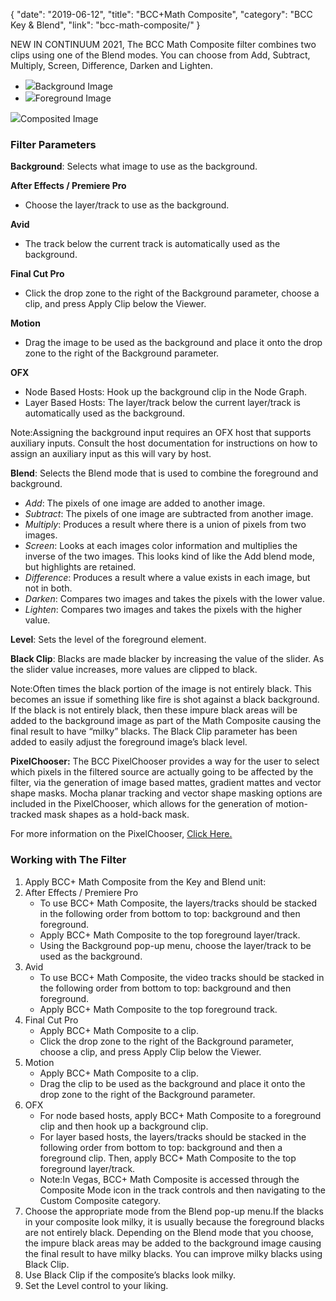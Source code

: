 {
"date": "2019-06-12",
"title": "BCC+Math Composite",
"category": "BCC Key & Blend",
"link": "bcc-math-composite/"
}

 NEW IN CONTINUUM 2021, The BCC Math Composite filter combines two clips using one of the Blend modes. You can choose from Add, Subtract, Multiply, Screen, Difference, Darken and Lighten.



* ![](https://borisfx-com-res.cloudinary.com/image/upload//documentation/continuum/uploads/2020/10/Image_305.jpg)Background Image
* ![](https://borisfx-com-res.cloudinary.com/image/upload//documentation/continuum/uploads/2020/10/Image_306.jpg)Foreground Image


![](https://borisfx-com-res.cloudinary.com/image/upload//documentation/continuum/uploads/2020/10/Image_304.jpg)Composited Image
### Filter Parameters


**Background‌**: Selects what image to use as the background.


**After Effects / Premiere Pro**


* Choose the layer/track to use as the background.


**Avid**


* The track below the current track is automatically used as the background.


**Final Cut Pro**


* Click the drop zone to the right of the Background parameter, choose a clip, and press Apply Clip below the Viewer.


**Motion**


* Drag the image to be used as the background and place it onto the drop zone to the right of the Background parameter.


**OFX**


* Node Based Hosts: Hook up the background clip in the Node Graph.
* Layer Based Hosts: The layer/track below the current layer/track is automatically used as the background.


Note:Assigning the background input requires an OFX host that supports auxiliary inputs. Consult the host documentation for instructions on how to assign an auxiliary input as this will vary by host.


**Blend‌**: Selects the Blend mode that is used to combine the foreground and background.


* *Add*: The pixels of one image are added to another image.
* *Subtract*: The pixels of one image are subtracted from another image.
* *Multiply*: Produces a result where there is a union of pixels from two images.
* *Screen*: Looks at each images color information and multiplies the inverse of the two images. This looks kind of like the Add blend mode, but highlights are retained.
* *Difference*: Produces a result where a value exists in each image, but not in both.
* *Darken*: Compares two images and takes the pixels with the lower value.
* *Lighten*: Compares two images and takes the pixels with the higher value.


**Level‌**: Sets the level of the foreground element.


**Black Clip‌**: Blacks are made blacker by increasing the value of the slider. As the slider value increases, more values are clipped to black.


Note:Often times the black portion of the image is not entirely black. This becomes an issue if something like fire is shot against a black background. If the black is not entirely black, then these impure black areas will be added to the background image as part of the Math Composite causing the final result to have “milky” blacks. The Black Clip parameter has been added to easily adjust the foreground image’s black level.


**PixelChooser:**  The BCC PixelChooser provides a way for the user to select which pixels in the filtered source are actually going to be affected by the filter, via the generation of image based mattes, gradient mattes and vector shape masks. Mocha planar tracking and vector shape masking options are included in the PixelChooser, which allows for the generation of motion-tracked mask shapes as a hold-back mask. 


For more information on the PixelChooser, [Click Here.﻿](/documentation/continuum/)


### Working with The Filter


1. Apply BCC+ Math Composite from the Key and Blend unit:
2. After Effects / Premiere Pro
	* To use BCC+ Math Composite, the layers/tracks should be stacked in the following order from bottom to top: background and then foreground.
	* Apply BCC+ Math Composite to the top foreground layer/track.
	* Using the Background pop-up menu, choose the layer/track to be used as the background.
3. Avid
	* To use BCC+ Math Composite, the video tracks should be stacked in the following order from bottom to top: background and then foreground.
	* Apply BCC+ Math Composite to the top foreground track.
4. Final Cut Pro
	* Apply BCC+ Math Composite to a clip.
	* Click the drop zone to the right of the Background parameter, choose a clip, and press Apply Clip below the Viewer.
5. Motion
	* Apply BCC+ Math Composite to a clip.
	* Drag the clip to be used as the background and place it onto the drop zone to the right of the Background parameter.
6. OFX
	* For node based hosts, apply BCC+ Math Composite to a foreground clip and then hook up a background clip.
	* For layer based hosts, the layers/tracks should be stacked in the following order from bottom to top: background and then a foreground clip. Then, apply BCC+ Math Composite to the top foreground layer/track.
	* Note:In Vegas, BCC+ Math Composite is accessed through the Composite Mode icon in the track controls and then navigating to the Custom Composite category.
7. Choose the appropriate mode from the Blend pop-up menu.If the blacks in your composite look milky, it is usually because the foreground blacks are not entirely black. Depending on the Blend mode that you choose, the impure black areas may be added to the background image causing the final result to have milky blacks. You can improve milky blacks using Black Clip.
8. Use Black Clip if the composite’s blacks look milky.
9. Set the Level control to your liking.




